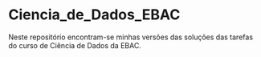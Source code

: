 # Ciencia_de_Dados_EBAC
Neste repositório encontram-se minhas versões das soluções das tarefas do curso de Ciência de Dados da EBAC. 
